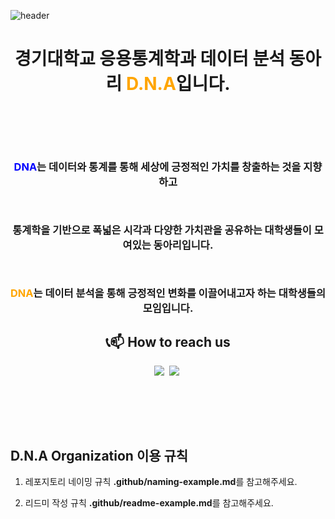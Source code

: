 ![header](https://capsule-render.vercel.app/api?type=waving&height=300&color=FFA500&text=D.N.A&section=header&reversal=false&textBg=false&fontAlign=50&animation=scaleIn&descAlign=50&fontSize=100&fontColor=FFFFFF)

# <p align="center">경기대학교 응용통계학과 데이터 분석 동아리 <span style="color:orange">D.N.A</span>입니다.</p>
</br></br></br>


<h3 align="center">
  
<span style="color:blue">DNA</span>는 데이터와 통계를 통해 세상에 긍정적인 가치를 창출하는 것을 지향하고
  
</br>

통계학을 기반으로 폭넓은 시각과 다양한 가치관을 공유하는 대학생들이 모여있는 동아리입니다.

</br>

<span style="color:orange">DNA</span>는 데이터 분석을 통해 긍정적인 변화를 이끌어내고자 하는 대학생들의 모임입니다.

</h3>


<h2 align="center"><b>📞📫 How to reach us</b></h2>

<p align="center">
<a href="https://www.instagram.com/dna_kgu_app_stat/?hl=ko"><img src="https://img.shields.io/badge/Instagram-E4405F?style=flat-square&logo=Instagram&logoColor=white"/></a>&nbsp 
<a href="https://https://cafe.naver.com/kyonggidna"><img src="https://img.shields.io/badge/Naver Cafe-03C75A?style=flat-square&logo=Naver&logoColor=white"/></a>&nbsp 

<br/><br/>
 
</p>

<br/>

## D.N.A Organization 이용 규칙

1. 레포지토리 네이밍 규칙
**.github/naming-example.md**를 참고해주세요.


2. 리드미 작성 규칙
**.github/readme-example.md**를 참고해주세요.

<br/><br/>
